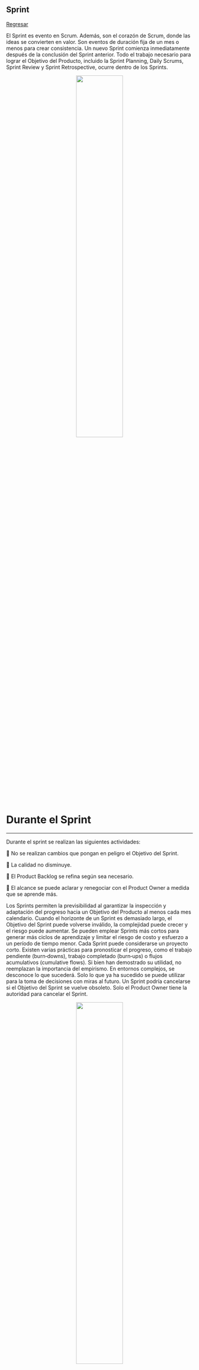 ## Sprint

[Regresar](/CodingBootcampsESPOL-SCRUM/)

El Sprint es evento en Scrum. Además, son el corazón de Scrum, donde las ideas se convierten en valor. Son eventos de duración fija de un mes o menos para crear consistencia. Un nuevo Sprint comienza inmediatamente después de la conclusión del Sprint anterior. Todo el trabajo necesario para lograr el Objetivo del Producto, incluido la Sprint Planning, Daily Scrums,
Sprint Review y Sprint Retrospective, ocurre dentro de los Sprints. 

<p align="center">
<img src="https://cdn.dribbble.com/users/5053197/screenshots/10841247/media/efc91863ad65cb1435e10f4d0816b2d6.gif" width="50%"/>
</p>

Durante el Sprint 
===========

* * *

Durante el sprint se realizan las siguientes actividades: 

🔹 No se realizan cambios que pongan en peligro el Objetivo del Sprint.

🔹 La calidad no disminuye.

🔹 El Product Backlog se refina según sea necesario.

🔹 El alcance se puede aclarar y renegociar con el Product Owner a medida que se aprende más.

Los Sprints permiten la previsibilidad al garantizar la inspección y adaptación del progreso hacia un Objetivo del Producto al menos cada mes calendario. Cuando el horizonte de un Sprint es demasiado largo, el Objetivo del Sprint puede volverse inválido, la complejidad puede crecer y el riesgo puede aumentar. Se pueden emplear Sprints más cortos para generar más ciclos de aprendizaje y limitar el riesgo de costo y esfuerzo a un período de tiempo menor. Cada Sprint puede considerarse un proyecto corto.
Existen varias prácticas para pronosticar el progreso, como el trabajo pendiente (burn‐downs), trabajo completado (burn‐ups) o flujos acumulativos (cumulative flows). Si bien han demostrado su utilidad, no reemplazan la importancia del empirismo. En entornos complejos, se desconoce lo que sucederá. Solo lo que ya ha sucedido se puede utilizar para la toma de decisiones con miras al futuro. Un Sprint podría cancelarse si el Objetivo del Sprint se vuelve obsoleto. Solo el Product Owner tiene la autoridad para cancelar el Sprint.

<p align="center">
<img src="https://upload.wikimedia.org/wikipedia/commons/thumb/8/8e/SampleBurndownChart.svg/1200px-SampleBurndownChart.svg.png" width="50%"/>
</p>

Resumen del evento Sprint 
===========

* * *

🔹 **Objetivo:** al final del Sprint, el objetivo es dar al cliente un incremento del producto o entregable. 

🔹 **Cuándo se realiza:** El Sprint engloba el resto de eventos, es decir, la planificación, la Daily, la review y la retrospectiva, por lo que desde que empieza un proyecto hasta que acaba, siempre estamos en uno u otro Sprint.

🔹 **Participantes:** El Sprint lo realiza el Equipo Scrum al completo, y se añaden los stakeholders en el resto de eventos. 

🔹 **Qué tareas se tratan:** en el Sprint, el Development Team lleva a cabo lo acordado en el Sprint Planning.

🔹 **Duración:** Un Sprint puede durar entre 2 semanas y 2 meses, aunque lo habitual es 2 o 4 semanas.

Referencias 
===========

* * *

* Los 5 eventos Scrum y las claves para llevarlos a la práctica. Retrieved 28 February 2023, from [https://www.cabsa.es/blog/5-eventos-scrum-y-sus-claves](https://www.cabsa.es/blog/5-eventos-scrum-y-sus-claves) 